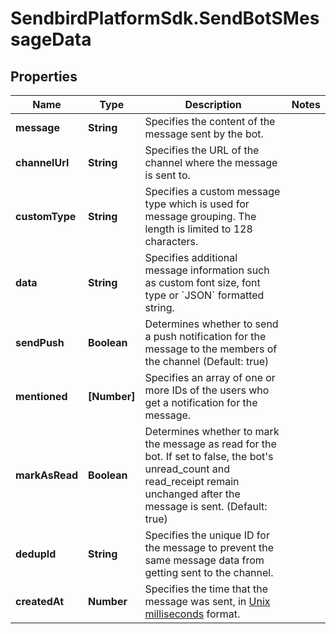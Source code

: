 # SendbirdPlatformSdk.SendBotSMessageData

## Properties

Name | Type | Description | Notes
------------ | ------------- | ------------- | -------------
**message** | **String** | Specifies the content of the message sent by the bot. | 
**channelUrl** | **String** | Specifies the URL of the channel where the message is sent to. | 
**customType** | **String** | Specifies a custom message type which is used for message grouping. The length is limited to 128 characters. | 
**data** | **String** | Specifies additional message information such as custom font size, font type or &#x60;JSON&#x60; formatted string. | 
**sendPush** | **Boolean** | Determines whether to send a push notification for the message to the members of the channel (Default: true) | 
**mentioned** | **[Number]** | Specifies an array of one or more IDs of the users who get a notification for the message. | 
**markAsRead** | **Boolean** | Determines whether to mark the message as read for the bot. If set to false, the bot&#39;s unread_count and read_receipt remain unchanged after the message is sent. (Default: true) | 
**dedupId** | **String** | Specifies the unique ID for the message to prevent the same message data from getting sent to the channel. | 
**createdAt** | **Number** | Specifies the time that the message was sent, in [Unix milliseconds](/docs/chat/v3/platform-api/guides/miscellaneous#2-timestamps) format. | 


